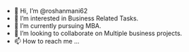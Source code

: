- 👋 Hi, I’m @roshanmani62
- 👀 I’m interested in Business Related Tasks.
- 🌱 I’m currently pursuing MBA.
- 💞️ I’m looking to collaborate on Multiple business projects.
- 📫 How to reach me ...

<!---
roshanmani62/roshanmani62 is a ✨ special ✨ repository because its `README.md` (this file) appears on your GitHub profile.
You can click the Preview link to take a look at your changes.
--->
